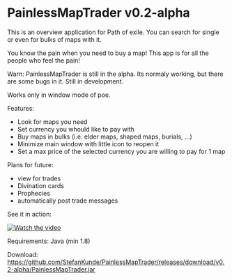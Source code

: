 # PainlessMapTrader v0.2-alpha
This is an overview application for Path of exile.
You can search for single or even for bulks of maps with it.

You know the pain when you need to buy a map!
This app is for all the people who feel the pain!

Warn:
PainlessMapTrader is still in the alpha. Its normaly working, but there are some bugs in it. 
Still in development.

Works only in window mode of poe.

Features:
+ Look for maps you need
+ Set currency you whould like to pay with
+ Buy maps in bulks (i.e. elder maps, shaped maps, burials, ...)
+ Minimize main window with little icon to reopen it
+ Set a max price of the selected currency you are willing to pay for 1 map

Plans for future:
- view for trades
- Divination cards
- Prophecies
- automatically post trade messages



See it in action:


[![Watch the video](https://i.imgur.com/UicY83R.jpg)](https://www.youtube.com/watch?v=V_wN7mJptdA)





Requirements:
Java (min 1.8)




Download:
https://github.com/StefanKunde/PainlessMapTrader/releases/download/v0.2-alpha/PainlessMapTrader.jar
